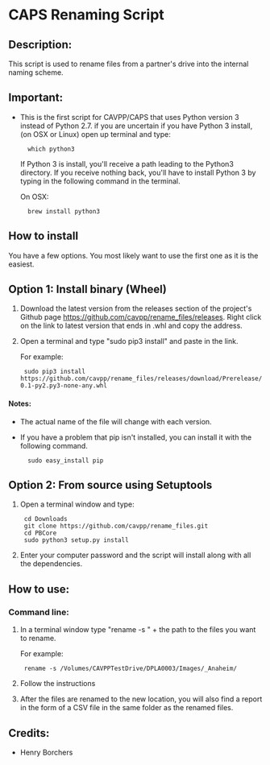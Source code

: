 # CAPS Renaming Script

## Description:
This script is used to rename files from a partner's drive into the internal naming scheme. 

## Important:
* This is the first script for CAVPP/CAPS that uses Python version 3 instead of Python 2.7. if you are uncertain 
if you have Python 3 install, (on OSX or Linux) open up terminal and type:

        which python3
        
    If Python 3 is install, you'll receive a path leading to the Python3 directory. If you receive nothing back, 
    you'll have to install Python 3 by typing in the following command in the terminal.
    
    On OSX:
    
        brew install python3

## How to install
You have a few options. You most likely want to use the first one as it is the easiest. 


Option 1: Install binary (Wheel)
--------------------------------

1. Download the latest version from the releases section of the project's Github page 
https://github.com/cavpp/rename_files/releases. Right click on the link to latest version that ends in .whl and copy the address.
2. Open a terminal and type "sudo pip3 install" and paste in the link. 
    
    
    For example:
    
        sudo pip3 install https://github.com/cavpp/rename_files/releases/download/Prerelease/rename_files-0.1-py2.py3-none-any.whl

#### Notes: 


* The actual name of the file will change with each version.

* If you have a problem that pip isn't installed, you can install it with the following command.
 
        sudo easy_install pip




Option 2: From source using Setuptools
--------------------------------------

1. Open a terminal window and type:

        cd Downloads
        git clone https://github.com/cavpp/rename_files.git
        cd PBCore
        sudo python3 setup.py install 
        
2. Enter your computer password and the script will install along with all the dependencies.

## How to use:

### Command line:

1. In a terminal window type "rename -s " + the path to the files you want to rename.
    
    For example:
    
        rename -s /Volumes/CAVPPTestDrive/DPLA0003/Images/_Anaheim/

2. Follow the instructions
3. After the files are renamed to the new location, you will also find a report in the form of a CSV file in the same folder as the renamed files.

## Credits:
* Henry Borchers